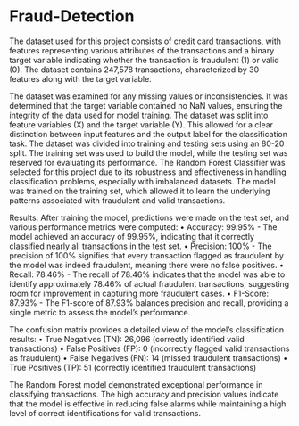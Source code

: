 # Fraud-Detection
The dataset used for this project consists of credit card transactions, with features representing various attributes of the transactions and a binary target variable indicating whether the transaction is fraudulent (1) or valid (0). The dataset contains 247,578 transactions, characterized by 30 features along with the target variable.

The dataset was examined for any missing values or inconsistencies. It was determined that the target variable contained no NaN values, ensuring the integrity of the data used for model training. The dataset was split into feature variables (X) and the target variable (Y). This allowed for a clear distinction between input features and the output label for the classification task. The dataset was divided into training and testing sets using an 80-20 split. The training set was used to build the model, while the testing set was reserved for evaluating its performance. The Random Forest Classifier was selected for this project due to its robustness and effectiveness in handling classification problems, especially with imbalanced datasets. The model was trained on the training set, which allowed it to learn the underlying patterns associated with fraudulent and valid transactions.

Results: After training the model, predictions were made on the test set, and various performance metrics were computed: • Accuracy: 99.95% - The model achieved an accuracy of 99.95%, indicating that it correctly classified nearly all transactions in the test set. • Precision: 100% - The precision of 100% signifies that every transaction flagged as fraudulent by the model was indeed fraudulent, meaning there were no false positives. • Recall: 78.46% - The recall of 78.46% indicates that the model was able to identify approximately 78.46% of actual fraudulent transactions, suggesting room for improvement in capturing more fraudulent cases. • F1-Score: 87.93% - The F1-score of 87.93% balances precision and recall, providing a single metric to assess the model’s performance.

The confusion matrix provides a detailed view of the model’s classification results: • True Negatives (TN): 26,096 (correctly identified valid transactions) • False Positives (FP): 0 (incorrectly flagged valid transactions as fraudulent) • False Negatives (FN): 14 (missed fraudulent transactions) • True Positives (TP): 51 (correctly identified fraudulent transactions)

The Random Forest model demonstrated exceptional performance in classifying transactions. The high accuracy and precision values indicate that the model is effective in reducing false alarms while maintaining a high level of correct identifications for valid transactions.
